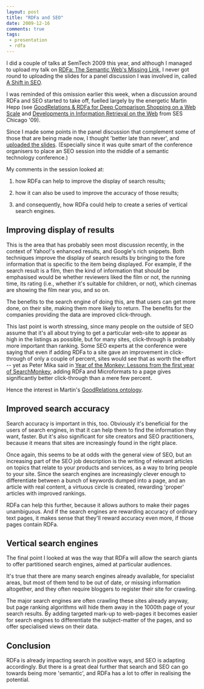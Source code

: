 ```yaml
---
layout: post
title: "RDFa and SEO"
date: 2009-12-16
comments: true
tags:
 - presentation
 - rdfa
---
```


I did a couple of talks at SemTech 2009 this year, and although I managed to
upload my talk on [RDFa: The Semantic Web's Missing Link](/blog/2009/06/slides-for-semtech2009-talk-on-rdfa),
I never got round to uploading the slides for a panel discussion I was involved
in, called [A Shift in SEO](http://semtech2009.com/session/2049/).

<!-- more -->

I was reminded of this omission earlier this week, when a discussion around
RDFa and SEO started to take off, fuelled largely by the energetic Martin Hepp
(see [GoodRelations & RDFa for Deep Comparison Shopping on a Web Scale](http://www.slideshare.net/mhepp/goodrelations-rdfa-for-deep-comparison-shopping-on-a-web-scale)
and [Developments in Information Retrieval on the Web](http://www.seroundtable.com/archives/021266.html) from SES Chicago '09).

Since I made some points in the panel discussion that complement some of those
that are being made now, I thought 'better late than never', and [uploaded the slides](http://www.slideshare.net/mark.birbeck/rdfa-in-seo). (Especially since
it was quite smart of the conference organisers to place an SEO session into
the middle of a semantic technology conference.)

My comments in the session looked at:

  1. how RDFa can help to improve the display of search results;

  2. how it can also be used to improve the accuracy of those results;

  3. and consequently, how RDFa could help to create a series of vertical search engines.

## Improving display of results

This is the area that has probably seen most discussion recently, in the
context of Yahoo!'s enhanced results, and Google's rich snippets. Both
techniques improve the display of search results by bringing to the fore
information that is specific to the item being displayed. For example, if the
search result is a film, then the kind of information that should be
emphasised would be whether reviewers liked the film or not, the running time,
its rating (i.e., whether it's suitable for children, or not), which cinemas
are showing the film near you, and so on.

The benefits to the search engine of doing this, are that users can get more
done, on their site, making them more likely to return. The benefits for the
companies providing the data are improved click-through.

This last point is worth stressing, since many people on the outside of SEO
assume that it's all about trying to get a particular web-site to appear as
high in the listings as possible, but for many sites, click-through is
probably more important than ranking. Some SEO experts at the conference were
saying that even if adding RDFa to a site gave an improvement in click-through
of only a couple of percent, sites would see that as worth the effort -- yet
as Peter Mika said in [Year of the Monkey: Lessons from the first year of SearchMonkey](http://www.semantic-conference.com/session/1723/),
adding RDFa and Microformats to a page gives significantly better click-through
than a mere few percent.

Hence the interest in Martin's [GoodRelations ontology](http://purl.org/goodrelations/).

## Improved search accuracy

Search accuracy is important in this, too. Obviously it's beneficial for the
users of search engines, in that it can help them to find the information they
want, faster. But it's also significant for site creators and SEO
practitioners, because it means that sites are increasingly found in the right
place.

Once again, this seems to be at odds with the general view of SEO, but an
increasing part of the SEO job description is the writing of relevant articles
on topics that relate to your products and services, as a way to bring people
to your site. Since the search engines are increasingly clever enough to
differentiate between a bunch of keywords dumped into a page, and an article
with real content, a virtuous circle is created, rewarding 'proper' articles
with improved rankings.

RDFa can help this further, because it allows authors to make their pages
unambiguous. And if the search engines are rewarding accuracy of ordinary text
pages, it makes sense that they'll reward accuracy even more, if those pages
contain RDFa.

## Vertical search engines

The final point I looked at was the way that RDFa will allow the search giants
to offer partitioned search engines, aimed at particular audiences.

It's true that there are many search engines already available, for specialist
areas, but most of them tend to be out of date, or missing information
altogether, and they often require bloggers to register their site for
crawling.

The major search engines are often crawling these sites already anyway, but
page ranking algorithms will hide them away in the 1000th page of your search
results. By adding targeted mark-up to web-pages it becomes easier for search
engines to differentiate the subject-matter of the pages, and so offer
specialised views on their data.

## Conclusion

RDFa is already impacting search in positive ways, and SEO is adapting
accordingly. But there is a great deal further that search and SEO can go
towards being more 'semantic', and RDFa has a lot to offer in realising the
potential.

